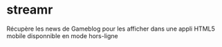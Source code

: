 streamr
=======

Récupère les news de Gameblog pour les afficher dans une appli HTML5 mobile disponnible en mode hors-ligne
